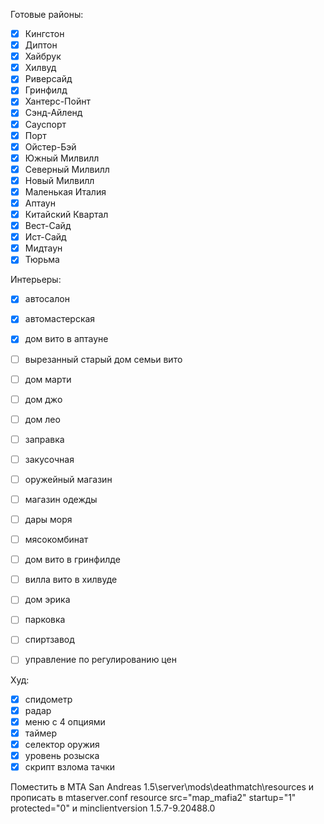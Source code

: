 Готовые районы:
- [x] Кингстон
- [x] Диптон
- [x] Хайбрук
- [x] Хилвуд
- [x] Риверсайд
- [x] Гринфилд
- [x] Хантерс-Пойнт
- [x] Сэнд-Айленд
- [x] Сауспорт
- [x] Порт
- [x] Ойстер-Бэй
- [x] Южный Милвилл
- [x] Северный Милвилл
- [x] Новый Милвилл
- [X] Маленькая Италия
- [X] Аптаун
- [X] Китайский Квартал
- [X] Вест-Сайд
- [X] Ист-Сайд
- [X] Мидтаун
- [X] Тюрьма

Интерьеры:
- [X] автосалон
- [X] автомастерская
- [X] дом вито в аптауне
- [ ] вырезанный старый дом семьи вито
- [ ] дом марти
- [ ] дом джо
- [ ] дом лео

- [ ] заправка
- [ ] закусочная
- [ ] оружейный магазин
- [ ] магазин одежды
- [ ] дары моря
- [ ] мясокомбинат
- [ ] дом вито в гринфилде
- [ ] вилла вито в хилвуде
- [ ] дом эрика
- [ ] парковка
- [ ] спиртзавод
- [ ] управление по регулированию цен

Худ:
- [x] спидометр
- [x] радар
- [x] меню с 4 опциями
- [x] таймер
- [X] селектор оружия
- [X] уровень розыска
- [X] скрипт взлома тачки

Поместить в MTA San Andreas 1.5\server\mods\deathmatch\resources и прописать в mtaserver.conf resource src="map_mafia2" startup="1" protected="0" и minclientversion 1.5.7-9.20488.0
